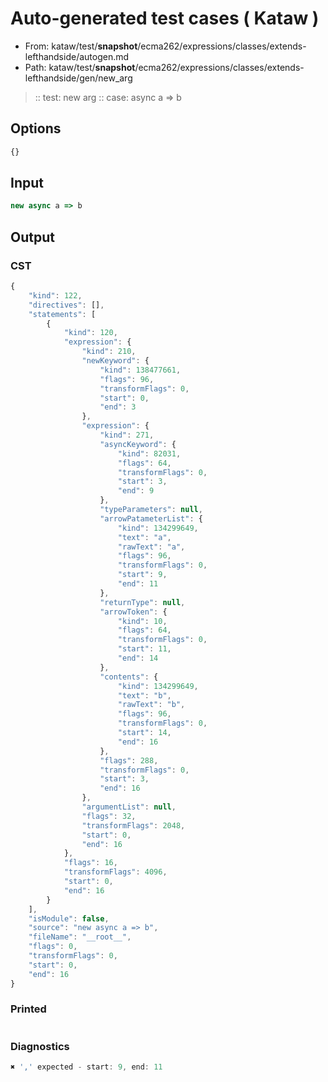 # Auto-generated test cases ( Kataw )
- From: kataw/test/__snapshot__/ecma262/expressions/classes/extends-lefthandside/autogen.md
- Path: kataw/test/__snapshot__/ecma262/expressions/classes/extends-lefthandside/gen/new_arg
> :: test: new arg
> :: case: async a => b
## Options

`````js
{}
`````
## Input

`````js
new async a => b
`````
## Output

### CST

```javascript
{
    "kind": 122,
    "directives": [],
    "statements": [
        {
            "kind": 120,
            "expression": {
                "kind": 210,
                "newKeyword": {
                    "kind": 138477661,
                    "flags": 96,
                    "transformFlags": 0,
                    "start": 0,
                    "end": 3
                },
                "expression": {
                    "kind": 271,
                    "asyncKeyword": {
                        "kind": 82031,
                        "flags": 64,
                        "transformFlags": 0,
                        "start": 3,
                        "end": 9
                    },
                    "typeParameters": null,
                    "arrowPatameterList": {
                        "kind": 134299649,
                        "text": "a",
                        "rawText": "a",
                        "flags": 96,
                        "transformFlags": 0,
                        "start": 9,
                        "end": 11
                    },
                    "returnType": null,
                    "arrowToken": {
                        "kind": 10,
                        "flags": 64,
                        "transformFlags": 0,
                        "start": 11,
                        "end": 14
                    },
                    "contents": {
                        "kind": 134299649,
                        "text": "b",
                        "rawText": "b",
                        "flags": 96,
                        "transformFlags": 0,
                        "start": 14,
                        "end": 16
                    },
                    "flags": 288,
                    "transformFlags": 0,
                    "start": 3,
                    "end": 16
                },
                "argumentList": null,
                "flags": 32,
                "transformFlags": 2048,
                "start": 0,
                "end": 16
            },
            "flags": 16,
            "transformFlags": 4096,
            "start": 0,
            "end": 16
        }
    ],
    "isModule": false,
    "source": "new async a => b",
    "fileName": "__root__",
    "flags": 0,
    "transformFlags": 0,
    "start": 0,
    "end": 16
}
```

### Printed

```javascript

```

### Diagnostics

```javascript
✖ ',' expected - start: 9, end: 11

```

